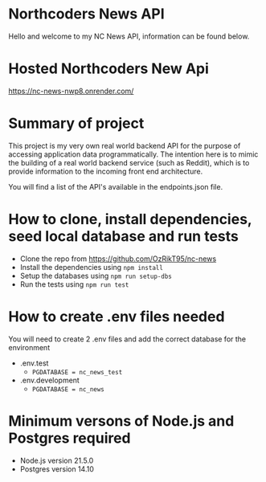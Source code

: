 # Northcoders News API

Hello and welcome to my NC News API, information can be found below.

# Hosted Northcoders New Api

https://nc-news-nwp8.onrender.com/

# Summary of project

This project is my very own real world backend API for the purpose of accessing application data programmatically. The intention here is to mimic the building of a real world backend service (such as Reddit), which is to provide information to the incoming front end architecture.

You will find a list of the API's available in the endpoints.json file.

# How to clone, install dependencies, seed local database and run tests

- Clone the repo from https://github.com/OzRikT95/nc-news
- Install the dependencies using `npm install`
- Setup the databases using `npm run setup-dbs`
- Run the tests using `npm run test`

# How to create .env files needed

You will need to create 2 .env files and add the correct database for the environment

- .env.test
  - `PGDATABASE = nc_news_test`
- .env.development
  - `PGDATABASE = nc_news`

# Minimum versons of Node.js and Postgres required

- Node.js version 21.5.0
- Postgres version 14.10
